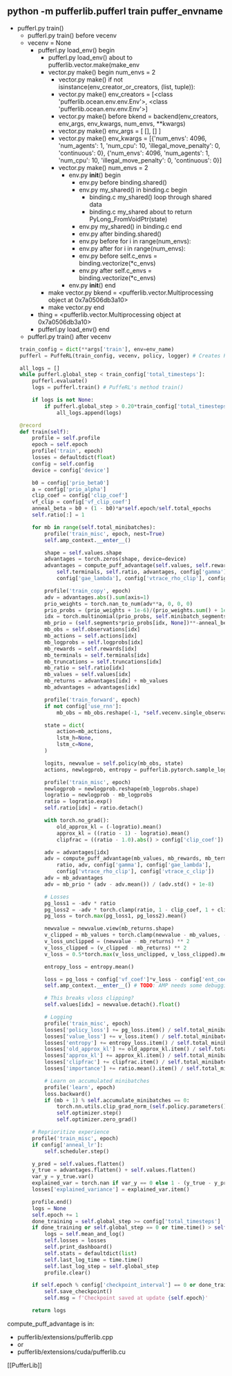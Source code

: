 ## python -m pufferlib.pufferl train puffer_envname
- pufferl.py train()
  - pufferl.py train() before vecenv
  - vecenv = None
    - pufferl.py load_env() begin
      - pufferl.py load_env() about to pufferlib.vector.make(make_env
      - vector.py make() begin num_envs = 2
        - vector.py make() if not isinstance(env_creator_or_creators, (list, tuple)):
        - vector.py make() env_creators = [<class 'pufferlib.ocean.env.env.Env'>, <class 'pufferlib.ocean.env.env.Env'>]
        - vector.py make() before bkend = backend(env_creators, env_args, env_kwargs, num_envs, **kwargs)
        - vector.py make() env_args = [ [], [] ]
        - vector.py make() env_kwargs = [{'num_envs': 4096, 'num_agents': 1, 'num_cpu': 10, 'illegal_move_penalty': 0, 'continuous': 0}, {'num_envs': 4096, 'num_agents': 1, 'num_cpu': 10, 'illegal_move_penalty': 0, 'continuous': 0}]
        - vector.py make() num_envs = 2
          - env.py __init__() begin
            - env.py before binding.shared()
            - env.py my_shared() in binding.c begin
              - binding.c my_shared() loop through shared data
              - binding.c my_shared about to return PyLong_FromVoidPtr(state)
            - env.py my_shared() in binding.c end
            - env.py after binding.shared()
            - env.py before for i in range(num_envs):
            - env.py after for i in range(num_envs):
            - env.py before self.c_envs = binding.vectorize(*c_envs)
            - env.py after self.c_envs = binding.vectorize(*c_envs)
          - env.py __init__() end
      - make vector.py bkend = <pufferlib.vector.Multiprocessing object at 0x7a0506db3a10>
      - make vector.py end
    - thing = <pufferlib.vector.Multiprocessing object at 0x7a0506db3a10>
    - pufferl.py load_env() end
  - pufferl.py train() after vecenv
```py
    train_config = dict(**args['train'], env=env_name)
    pufferl = PuffeRL(train_config, vecenv, policy, logger) # Creates PuffeRL class

    all_logs = []
    while pufferl.global_step < train_config['total_timesteps']:
        pufferl.evaluate()
        logs = pufferl.train() # PuffeRL's method train()

        if logs is not None:
            if pufferl.global_step > 0.20*train_config['total_timesteps']:
                all_logs.append(logs)
```
```py
    @record
    def train(self):
        profile = self.profile
        epoch = self.epoch
        profile('train', epoch)
        losses = defaultdict(float)
        config = self.config
        device = config['device']

        b0 = config['prio_beta0']
        a = config['prio_alpha']
        clip_coef = config['clip_coef']
        vf_clip = config['vf_clip_coef']
        anneal_beta = b0 + (1 - b0)*a*self.epoch/self.total_epochs
        self.ratio[:] = 1

        for mb in range(self.total_minibatches):
            profile('train_misc', epoch, nest=True)
            self.amp_context.__enter__()

            shape = self.values.shape
            advantages = torch.zeros(shape, device=device)
            advantages = compute_puff_advantage(self.values, self.rewards,
                self.terminals, self.ratio, advantages, config['gamma'],
                config['gae_lambda'], config['vtrace_rho_clip'], config['vtrace_c_clip'])

            profile('train_copy', epoch)
            adv = advantages.abs().sum(axis=1)
            prio_weights = torch.nan_to_num(adv**a, 0, 0, 0)
            prio_probs = (prio_weights + 1e-6)/(prio_weights.sum() + 1e-6)
            idx = torch.multinomial(prio_probs, self.minibatch_segments)
            mb_prio = (self.segments*prio_probs[idx, None])**-anneal_beta
            mb_obs = self.observations[idx]
            mb_actions = self.actions[idx]
            mb_logprobs = self.logprobs[idx]
            mb_rewards = self.rewards[idx]
            mb_terminals = self.terminals[idx]
            mb_truncations = self.truncations[idx]
            mb_ratio = self.ratio[idx]
            mb_values = self.values[idx]
            mb_returns = advantages[idx] + mb_values
            mb_advantages = advantages[idx]

            profile('train_forward', epoch)
            if not config['use_rnn']:
                mb_obs = mb_obs.reshape(-1, *self.vecenv.single_observation_space.shape)

            state = dict(
                action=mb_actions,
                lstm_h=None,
                lstm_c=None,
            )

            logits, newvalue = self.policy(mb_obs, state)
            actions, newlogprob, entropy = pufferlib.pytorch.sample_logits(logits, action=mb_actions)

            profile('train_misc', epoch)
            newlogprob = newlogprob.reshape(mb_logprobs.shape)
            logratio = newlogprob - mb_logprobs
            ratio = logratio.exp()
            self.ratio[idx] = ratio.detach()

            with torch.no_grad():
                old_approx_kl = (-logratio).mean()
                approx_kl = ((ratio - 1) - logratio).mean()
                clipfrac = ((ratio - 1.0).abs() > config['clip_coef']).float().mean()

            adv = advantages[idx]
            adv = compute_puff_advantage(mb_values, mb_rewards, mb_terminals,
                ratio, adv, config['gamma'], config['gae_lambda'],
                config['vtrace_rho_clip'], config['vtrace_c_clip'])
            adv = mb_advantages
            adv = mb_prio * (adv - adv.mean()) / (adv.std() + 1e-8)

            # Losses
            pg_loss1 = -adv * ratio
            pg_loss2 = -adv * torch.clamp(ratio, 1 - clip_coef, 1 + clip_coef)
            pg_loss = torch.max(pg_loss1, pg_loss2).mean()

            newvalue = newvalue.view(mb_returns.shape)
            v_clipped = mb_values + torch.clamp(newvalue - mb_values, -vf_clip, vf_clip)
            v_loss_unclipped = (newvalue - mb_returns) ** 2
            v_loss_clipped = (v_clipped - mb_returns) ** 2
            v_loss = 0.5*torch.max(v_loss_unclipped, v_loss_clipped).mean()

            entropy_loss = entropy.mean()

            loss = pg_loss + config['vf_coef']*v_loss - config['ent_coef']*entropy_loss
            self.amp_context.__enter__() # TODO: AMP needs some debugging

            # This breaks vloss clipping?
            self.values[idx] = newvalue.detach().float()

            # Logging
            profile('train_misc', epoch)
            losses['policy_loss'] += pg_loss.item() / self.total_minibatches
            losses['value_loss'] += v_loss.item() / self.total_minibatches
            losses['entropy'] += entropy_loss.item() / self.total_minibatches
            losses['old_approx_kl'] += old_approx_kl.item() / self.total_minibatches
            losses['approx_kl'] += approx_kl.item() / self.total_minibatches
            losses['clipfrac'] += clipfrac.item() / self.total_minibatches
            losses['importance'] += ratio.mean().item() / self.total_minibatches

            # Learn on accumulated minibatches
            profile('learn', epoch)
            loss.backward()
            if (mb + 1) % self.accumulate_minibatches == 0:
                torch.nn.utils.clip_grad_norm_(self.policy.parameters(), config['max_grad_norm'])
                self.optimizer.step()
                self.optimizer.zero_grad()

        # Reprioritize experience
        profile('train_misc', epoch)
        if config['anneal_lr']:
            self.scheduler.step()

        y_pred = self.values.flatten()
        y_true = advantages.flatten() + self.values.flatten()
        var_y = y_true.var()
        explained_var = torch.nan if var_y == 0 else 1 - (y_true - y_pred).var() / var_y
        losses['explained_variance'] = explained_var.item()

        profile.end()
        logs = None
        self.epoch += 1
        done_training = self.global_step >= config['total_timesteps']
        if done_training or self.global_step == 0 or time.time() > self.last_log_time + 0.25:
            logs = self.mean_and_log()
            self.losses = losses
            self.print_dashboard()
            self.stats = defaultdict(list)
            self.last_log_time = time.time()
            self.last_log_step = self.global_step
            profile.clear()

        if self.epoch % config['checkpoint_interval'] == 0 or done_training:
            self.save_checkpoint()
            self.msg = f'Checkpoint saved at update {self.epoch}'

        return logs
```

compute_puff_advantage is in:
- pufferlib/extensions/pufferlib.cpp
- or
- pufferlib/extensions/cuda/pufferlib.cu

[[PufferLib]]
